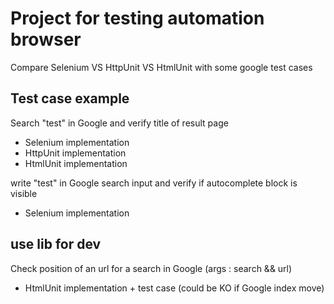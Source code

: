 # Project for testing automation browser #

Compare Selenium VS HttpUnit VS HtmlUnit with some google test cases

## Test case example ##

Search "test" in Google and verify title of result page
- Selenium implementation
- HttpUnit implementation
- HtmlUnit implementation

write "test" in Google search input and verify if autocomplete block is visible
- Selenium implementation

## use lib for dev ##

Check position of an url for a search in Google (args : search && url) 
- HtmlUnit implementation + test case (could be KO if Google index move)